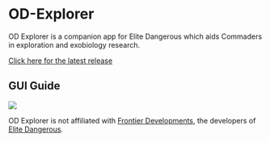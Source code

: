 # OD-Explorer

OD Explorer is a companion app for Elite Dangerous which aids Commaders in exploration and exobiology research.

[Click here for the latest release](https://github.com/WarmedxMints/OD-Explorer/releases)

## GUI Guide

![](https://github.com/WarmedxMints/OD-Explorer/blob/main/OD%20EXPLORER%20UI.png)

OD Explorer is not affiliated with [Frontier Developments](https://www.frontier.co.uk/), the developers of [Elite Dangerous](https://www.elitedangerous.com/).
